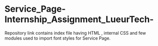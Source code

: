 # Service_Page-Internship_Assignment_LueurTech-
Repository link contains index file having HTML , internal CSS and few modules used to import font styles for Service Page. 
